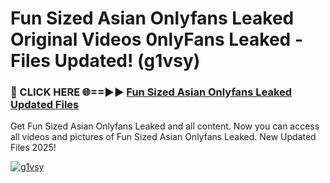 # Fun Sized Asian Onlyfans Leaked Original Videos 0nlyFans Leaked - Files Updated! (g1vsy)

<h3>🔴 CLICK HERE 🌐==►► <a href="https://tinyurl.com/ms9xzufz" rel="nofollow">Fun Sized Asian Onlyfans Leaked Updated Files</a></h3>

Get Fun Sized Asian Onlyfans Leaked and all content. Now you can access all videos and pictures of Fun Sized Asian Onlyfans Leaked. New Updated Files 2025!

[![g1vsy](https://i.imgur.com/PQ7UWWw.gif)](https://tinyurl.com/ms9xzufz)

